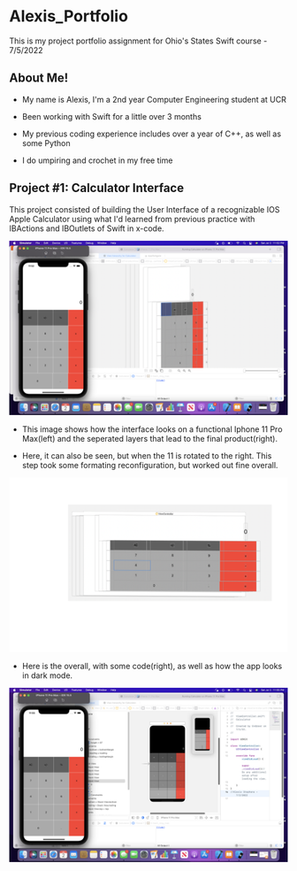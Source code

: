 # Alexis_Portfolio


This is my project portfolio assignment for Ohio's States Swift course - 7/5/2022



## __About Me!__


* My name is Alexis, I'm a 2nd year Computer Engineering student at UCR

* Been working with Swift for a little over 3 months

* My previous coding experience includes over a year of C++, as well as some Python

* I do umpiring and crochet in my free time



## __Project #1: Calculator Interface__


This project consisted of building the User Interface of a recognizable IOS Apple Calculator using what I'd learned from previous practice with IBActions and IBOutlets of Swift in x-code.


![](/images/Screen%20Shot%202022-07-02%20at%2011.52.42%20PM.png)


* This image shows how the interface looks on a functional Iphone 11 Pro Max(left) and the seperated layers that lead to the final product(right).


* Here, it can also be seen, but when the 11 is rotated to the right. This step took some formating reconfiguration, but worked out fine overall. 


![](/images/Screen%20Shot%202022-07-03%20at%2012.00.32%20AM.PNG)


* Here is the overall, with some code(right), as well as how the app looks in dark mode.
        
        
![](/images/Screen%20Shot%202022-07-02%20at%2011.55.42%20PM.png)



